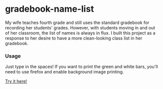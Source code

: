 # gradebook-name-list

My wife teaches fourth grade and still uses the standard gradebook for 
recording her students' grades.  However, with students moving in and 
out of her classroom, the list of names is always in flux.  I built this 
project as a response to her desire to have a more clean-looking class list in
her gradebook.

### Usage

Just type in the spaces!  If you want to print the green and white bars,
you'll need to use firefox and enable background image printing.

[Try it here!](http://htmlpreview.github.com/adamjgray/gradebook-name-list)